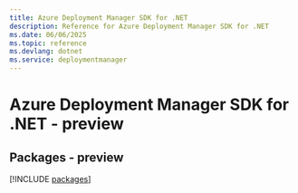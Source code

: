```yaml
---
title: Azure Deployment Manager SDK for .NET
description: Reference for Azure Deployment Manager SDK for .NET
ms.date: 06/06/2025
ms.topic: reference
ms.devlang: dotnet
ms.service: deploymentmanager
---
```

# Azure Deployment Manager SDK for .NET - preview
## Packages - preview
[!INCLUDE [packages](deployment-manager-index.md)]